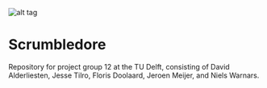 ![alt tag](https://travis-ci.org/dalderliesten/Scrumbledore.svg?branch=master)

# Scrumbledore
Repository for project group 12 at the TU Delft, consisting of David Alderliesten, Jesse Tilro, Floris Doolaard, Jeroen Meijer, and Niels Warnars.
